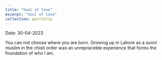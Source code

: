 ```yaml
---
title: "Soul of love"
excerpt: "Soul of love"
collection: portfolio
---
```


Date: 30-04-2023

You can not choose where you are born. Growing up in Lahore as a sunni muslim in the chisti order was an unrepraceble experience that forms 
the foundation of who I am. 
